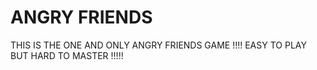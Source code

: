 # ANGRY FRIENDS 
THIS IS THE ONE AND ONLY ANGRY FRIENDS GAME !!!!
EASY TO PLAY BUT HARD TO MASTER !!!!!
